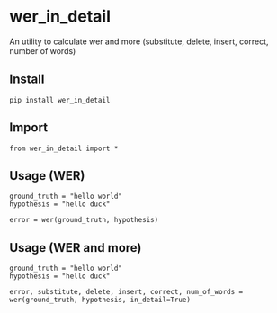
# wer_in_detail

An utility to calculate wer and more (substitute, delete, insert, correct, number of words)

## Install

    pip install wer_in_detail

## Import

    from wer_in_detail import *
    
## Usage (WER)
    
    ground_truth = "hello world"
    hypothesis = "hello duck"

    error = wer(ground_truth, hypothesis)
    
## Usage (WER and more)
    
    ground_truth = "hello world"
    hypothesis = "hello duck"

    error, substitute, delete, insert, correct, num_of_words = wer(ground_truth, hypothesis, in_detail=True)    
